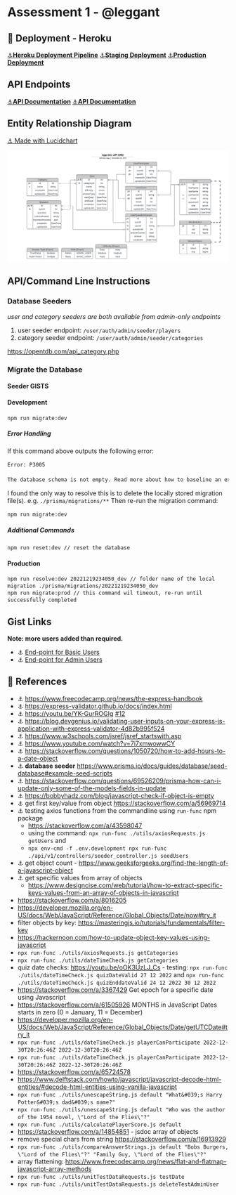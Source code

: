 # Assessment 1 - @leggant

## :rocket: Deployment - Heroku

[:anchor:__Heroku Deployment Pipeline__](https://dashboard.heroku.com/pipelines/7e5bc38d-d7f8-4030-9ad7-56505ed294d6)
[:anchor:__Staging Deployment__](https://in-dev-app.herokuapp.com/)
[:anchor:__Production Deployment__](https://api-prod-app.herokuapp.com/)

## API Endpoints

[:anchor:__API Documentation__](https://in-dev-app.herokuapp.com/docs/api/v1)
[:anchor:__API Documentation__](https://api-prod-app.herokuapp.com/docs/api/v1)

## Entity Relationship Diagram

[:anchor: Made with Lucidchart](https://lucid.app/lucidchart/d03c09c4-e9c0-4f14-bf42-dceaf7a4e0d8/edit?viewport_loc=-354%2C156%2C3162%2C1102%2C0_0&invitationId=inv_c9acfca4-7f84-4762-87a2-5b0f96bca0ea)
<p>
  <img src="./docs/imgs/App_Dev_API_ERD.png" width="850" title="hover text">
</p>

## API/Command Line Instructions

### Database Seeders

_user and category seeders are both available from admin-only endpoints_

1. user seeder endpoint: `/user/auth/admin/seeder/players`
2. category seeder endpoint: `/user/auth/admin/seeder/categories`

<https://opentdb.com/api_category.php>

### Migrate the Database

#### Seeder GISTS

#### Development

```node
npm run migrate:dev
```

##### Error Handling

If this command above outputs the following error:

```bash
Error: P3005

The database schema is not empty. Read more about how to baseline an existing production database: https://pris.ly/d/migrate-baseline
```

I found the only way to resolve this is to delete the locally stored migration file(s). e.g. `./prisma/migrations/**`
Then re-run the migration command:

```node
npm run migrate:dev
```

##### Additional Commands

```node
npm run reset:dev // reset the database
```

#### Production

```node
npm run resolve:dev 20221219234050_dev // folder name of the local migration ./prisma/migrations/20221219234050_dev
npm run migrate:prod // this command wil timeout, re-run until successfully completed
```

## Gist Links

__Note: more users added than required.__

- :anchor: [End-point for Basic Users](https://gist.githubusercontent.com/leggant/c88f9010d6664fa2f10a847c7102d933/raw/eb83f9678cb23e0042a6925df51c4c399a3a87e2/basic_user.json)
- :anchor: [End-point for Admin Users](https://gist.githubusercontent.com/leggant/c88f9010d6664fa2f10a847c7102d933/raw/eb83f9678cb23e0042a6925df51c4c399a3a87e2/admin_user.json)

## :bookmark_tabs: References  

- :anchor: <https://www.freecodecamp.org/news/the-express-handbook>
- :anchor: <https://express-validator.github.io/docs/index.html>
- :anchor: <https://youtu.be/YK-GurROGIg> [#12](https://github.com/otago-polytechnic-bit-courses/assessment-1-node-js-restful-api-leggant/issues/12)
- :anchor: <https://blog.devgenius.io/validating-user-inputs-on-your-express-js-application-with-express-validator-4d82b995f524>
- :anchor: <https://www.w3schools.com/jsref/jsref_startswith.asp>
- :anchor: <https://www.youtube.com/watch?v=7i7xmwowwCY>
- :anchor: <https://stackoverflow.com/questions/1050720/how-to-add-hours-to-a-date-object>
- :anchor: __database seeder__ <https://www.prisma.io/docs/guides/database/seed-database#example-seed-scripts>
- :anchor: <https://stackoverflow.com/questions/69526209/prisma-how-can-i-update-only-some-of-the-models-fields-in-update>
- :anchor: <https://bobbyhadz.com/blog/javascript-check-if-object-is-empty>
- :anchor: get first key/value from object <https://stackoverflow.com/a/56969714>
- :anchor: testing axios functions from the commandline using `run-func` npm package
  - <https://stackoverflow.com/a/43598047>
  - using the command: `npx run-func ./utils/axiosRequests.js getUsers` and
  - `npx env-cmd -f .env.development npx run-func ./api/v1/controllers/seeder_controller.js seedUsers`
- :anchor: get object count - <https://www.geeksforgeeks.org/find-the-length-of-a-javascript-object>
- :anchor: get specific values from array of objects
  - <https://www.designcise.com/web/tutorial/how-to-extract-specific-keys-values-from-an-array-of-objects-in-javascript>
- <https://stackoverflow.com/a/8016205>
- <https://developer.mozilla.org/en-US/docs/Web/JavaScript/Reference/Global_Objects/Date/now#try_it>
- filter objects by key: <https://masteringjs.io/tutorials/fundamentals/filter-key>
- <https://hackernoon.com/how-to-update-object-key-values-using-javascript>
- `npx run-func ./utils/axiosRequests.js getCategories`
- `npx run-func ./utils/dateTimeCheck.js getCategories`
- quiz date checks: <https://youtu.be/oOK3UzLJ_Cs> - testing: `npx run-func ./utils/dateTimeCheck.js quizDateValid 27 12 2022` and `npx run-func ./utils/dateTimeCheck.js quizEnddateValid 24 12 2022 30 12 2022`
- <https://stackoverflow.com/a/3367429> Get epoch for a specific date using Javascript
- <https://stackoverflow.com/a/61505926> MONTHS in JavaScript Dates starts in zero (0 = January, 11 = December)
- <https://developer.mozilla.org/en-US/docs/Web/JavaScript/Reference/Global_Objects/Date/getUTCDate#try_it>
- `npx run-func ./utils/dateTimeCheck.js playerCanParticipate 2022-12-30T20:26:46Z 2022-12-30T20:26:46Z`
- `npx run-func ./utils/dateTimeCheck.js playerCanParticipate 2022-12-30T20:26:46Z 2022-12-30T20:26:46Z`
- <https://stackoverflow.com/a/65724578>
- <https://www.delftstack.com/howto/javascript/javascript-decode-html-entities/#decode-html-entities-using-vanilla-javascript>
- `npx run-func ./utils/unescapeString.js default "What&#039;s Harry Potter&#039;s dad&#039;s name?"`
- `npx run-func ./utils/unescapeString.js default "Who was the author of the 1954 novel, \"Lord of the Flies\"?"`
- `npx run-func ./utils/calculatePlayerScore.js default`
- <https://stackoverflow.com/a/14854851> - jsdoc array of objects
- remove special chars from string <https://stackoverflow.com/a/16913929>
- `npx run-func ./utils/compareAnswerStrings.js default "Bobs Burgers, \"Lord of the Flies\"?" "Family Guy, \"Lord of the Flies\"?"`
- array flattening: <https://www.freecodecamp.org/news/flat-and-flatmap-javascript-array-methods>
- `npx run-func ./utils/unitTestDataRequests.js testDate`
- `npx run-func ./utils/unitTestDataRequests.js deleteTestAdminUser`